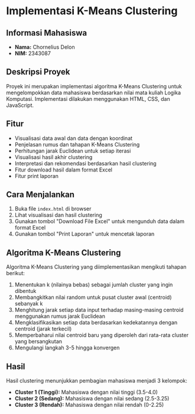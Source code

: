# Implementasi K-Means Clustering

## Informasi Mahasiswa
- **Nama:** Chornelius Delon
- **NIM:** 2343087

## Deskripsi Proyek
Proyek ini merupakan implementasi algoritma K-Means Clustering untuk mengelompokkan data mahasiswa berdasarkan nilai mata kuliah Logika Komputasi. Implementasi dilakukan menggunakan HTML, CSS, dan JavaScript.

## Fitur
- Visualisasi data awal dan data dengan koordinat
- Penjelasan rumus dan tahapan K-Means Clustering
- Perhitungan jarak Euclidean untuk setiap iterasi
- Visualisasi hasil akhir clustering
- Interpretasi dan rekomendasi berdasarkan hasil clustering
- Fitur download hasil dalam format Excel
- Fitur print laporan

## Cara Menjalankan
1. Buka file `index.html` di browser
2. Lihat visualisasi dan hasil clustering
3. Gunakan tombol "Download File Excel" untuk mengunduh data dalam format Excel
4. Gunakan tombol "Print Laporan" untuk mencetak laporan

## Algoritma K-Means Clustering
Algoritma K-Means Clustering yang diimplementasikan mengikuti tahapan berikut:
1. Menentukan k (nilainya bebas) sebagai jumlah cluster yang ingin dibentuk
2. Membangkitkan nilai random untuk pusat cluster awal (centroid) sebanyak k
3. Menghitung jarak setiap data input terhadap masing-masing centroid menggunakan rumus jarak Euclidean
4. Mengklasifikasikan setiap data berdasarkan kedekatannya dengan centroid (jarak terkecil)
5. Memperbaharui nilai centroid baru yang diperoleh dari rata-rata cluster yang bersangkutan
6. Mengulangi langkah 3-5 hingga konvergen

## Hasil
Hasil clustering menunjukkan pembagian mahasiswa menjadi 3 kelompok:
- **Cluster 1 (Tinggi):** Mahasiswa dengan nilai tinggi (3.5-4.0)
- **Cluster 2 (Sedang):** Mahasiswa dengan nilai sedang (2.5-3.25)
- **Cluster 3 (Rendah):** Mahasiswa dengan nilai rendah (0-2.25)